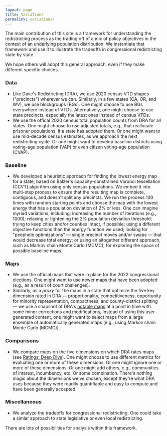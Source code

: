 ```yaml
---
layout: page
title: Variations
permalink: variations/
---
```


The main contribution of this site is a framework for understanding the redistricting process as
the trading off of a mix of policy objectives in the context of an underlying population distribution.
We instantiate that framework and use it to illustrate the tradeoffs in congressional redistricting state by state.

We hope others will adopt this general approach, even if they make different specific choices.

### Data

- Like Dave's Redistricting (DRA), we use 2020 census VTD shapes ("precincts") wherever we can. 
  Similarly, in a few states (CA, OR, and WV), we use blockgroups (BGs).
  One might choose to use BGs everywhere instead of VTDs.
  Alternatively, one might choose to use state precincts, especially the latest ones instead of census VTDs.
- We use the offical 2020 census total population counts from DRA for all states.
  One might choose to use adjusted totals, e.g., that reallocate prisoner populations, if a state has adopted them.
  Or one might want to use mid-decade census estimates, as we approach the next redistricting cycle.
  Or one might want to develop baseline districts using voting-age population (VAP) or even citizen voting-age population (CVAP).

### Baseline

- We developed a heuristic approach for finding the lowest energy map for a state, based on
  Balzer's capacity-constrained Voronoi tessellation (CCVT) algorithm using only census populations. 
  We embed it into multi-step process to ensure that the resulting map is complete, contiguous, and 
  doesn't split any precincts.
  We run the process 100 times with random starting points and choose the map with the lowest energy
  that has a population deviation of 2% or less.
  One can imagine myriad variations, including:
  increasing the number of iterations (e.g., 1000); 
  relaxing or tightening the 2% population deviation threshold;
  trying to keep cities and/or counties intact, if possible;
  using a different objective functions than the energy function we used; 
  looking for "peephole optimizations" &#8212; single precinct moves and/or swaps &#8212; that would decrease total energy; or
  using an altogether different approach, such as Markov chain Monte Carlo (MCMC),
  for exploring the space of possible baseline maps.

### Maps

- We use the official maps that were in place for the 2022 congressional elections.
  One might want to use newer maps that have been adopted (e.g., as a result of court challenges).
- Similarly, as a *proxy* for the maps in a state that optimize the five key dimension rated in DRA
  &#8212; proportionality, competitiveness, opportunity for minority representation, compactness, and county-district splitting &#8212;
  we use a snapshot of DRA's [notable maps](https://medium.com/dra-2020/notable-maps-66d744933a48)
  at a point in time with some minor corrections and modifications, 
  Instead of using this user-generated content, one might want to select maps from a large ensemble of
  automatically generated maps (e.g., using Markov chain Monte Carlo (MCMC)).

### Comparisons

- We compare maps on the five dimensions on which DRA rates maps 
  (see [Ratings: Deep Dive](https://medium.com/dra-2020/ratings-deep-dive-c03290659b7)).
  One might choose to use different metrics for evaluating one or more of these dimensions.
  Or one might ignore one or more of these dimensions.
  Or one might add others, e.g., communities of interest, incumbency, etc.
  Or some combination.
  There's nothing magic about the dimensions we've chosen, except they're what DRA uses because they
  were readily quantifiable and easy to compute and have been generally accepted.

### Miscellaneous

- We analyze the tradeoffs for congressional redistricting.
  One could take a simlar approach to state legislative or even local redistricting.

There are lots of possibilities for analysis within this framework.
